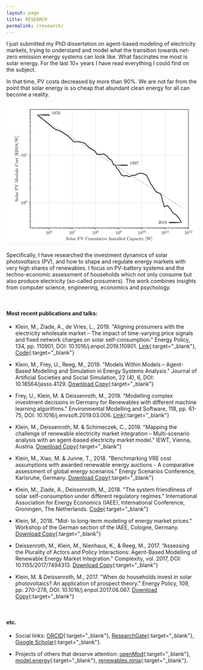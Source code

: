 ```yaml
---
layout: page
title: RESEARCH
permalink: /research/
---
```



I just submitted my PhD dissertation on agent-based modeling of electricity markets, trying to understand and model what the transition towards net-zero emission energy systems can look like. What fascinates me most is solar energy. For the last 10+ years I have read everything I could find on the subject.

In that time, PV costs decreased by more than 90%.
We are not far from the point that solar energy is so cheap that abundant clean energy for all can become a reality.

![PV learning curve, showing the orders of magnitude of cost decline over the decades.](/data/learning_curves.jpeg "PV learning curve, showing the orders of magnitude of cost decline over the decades.")

Specifically, I have researched the investment dynamics of solar photovoltaics (PV), and how to shape and regulate energy markets with very high shares of renewables. I focus on PV-battery systems and the techno-economic assessment of households which not only consume but also produce electricity (so-called prosumers). The work combines insights from computer science, engineering, economics and psychology.


<br> 

#### <b>Most recent publications and talks:</b>
* Klein, M., Ziade, A., de Vries, L., 2019. "Aligning prosumers with the electricity wholesale market – The impact of time-varying price signals and fixed network charges on solar self-consumption." Energy Policy, 134, pp. 110901, DOI: 10.1016/j.enpol.2019.110901. [Link](https://www.sciencedirect.com/science/article/abs/pii/S0301421519304793){:target="_blank"}, [Code](https://github.com/0-k/prosumerpolicy){:target="_blank"}

* Klein, M., Frey, U., Reeg, M., 2019. "Models Within Models – Agent-Based Modelling and Simulation in Energy Systems Analysis." Journal of Artificial Societies and Social Simulation, 22 (4), 6, DOI: 10.18564/jasss.4129. [Download Copy](http://jasss.soc.surrey.ac.uk/22/4/6.html){:target="_blank"} 

* Frey, U., Klein, M. & Deissenroth, M., 2019. "Modelling complex investment decisions in Germany for Renewables with different machine learning algorithms." Environmental Modelling and Software, 118, pp. 61-75, DOI: 10.1016/j.envsoft.2019.03.006. [Link](https://www.sciencedirect.com/science/article/pii/S1364815218304353){:target="_blank"}

* Klein, M., Deissenroth, M. & Schimeczek, C., 2019. "Mapping the challenge of renewable electricity market integration – Multi-scenario analysis with an agent-based electricity market model." IEWT, Vienna, Austria. [Download Copy](https://iewt2019.eeg.tuwien.ac.at/download/contribution/abstract/196/196_abstract_20181107_171432.pdf){:target="_blank"}

* Klein, M., Xiao, M. & Junne, T., 2018. "Benchmarking VRE cost assumptions with awarded renewable energy auctions - A comparative assessment of global energy scenarios." Energy Scenarios Conference, Karlsruhe, Germany. [Download Copy](https://zenodo.org/record/1435842){:target="_blank"}

* Klein, M., Ziade, A., Deissenroth, M., 2018. "The system friendliness of solar self-consumption under different regulatory regimes." International Association for Energy Economics (IAEE), International Conference, Groningen, The Netherlands. [Code](https://gitlab.com/energy-systems-analysis/prosumerpolicy/){:target="_blank"}

* Klein, M., 2018. "Mid- to long-term modeling of energy market prices." Workshop of the German section of the IAEE, Cologne, Germany. [Download Copy](/data/Martin_Klein_DLR_GEE_Workshop_final_online.pdf){:target="_blank"}

* Deissenroth, M., Klein, M., Nienhaus, K., & Reeg, M., 2017. “Assessing the Plurality of Actors and Policy Interactions: Agent-Based Modelling of Renewable Energy Market Integration." Complexity, vol. 2017, DOI: 10.1155/2017/7494313. [Download Copy](http://downloads.hindawi.com/journals/complexity/2017/7494313.pdf){:target="_blank"}

* Klein, M. & Deissenroth, M., 2017. "When do households invest in solar photovoltaics? An application of prospect theory." Energy Policy, 109, pp. 270–278, DOI: 10.1016/j.enpol.2017.06.067. [Download Copy](https://arxiv.org/pdf/1808.05572.pdf){:target="_blank"}

<br> 

#### <b>etc.</b>


* Social links: [ORCID](https://orcid.org/0000-0001-7283-4707){:target="_blank"}, [ResearchGate](https://www.researchgate.net/profile/Martin_Klein14){:target="_blank"}, [Google Scholar](https://scholar.google.com/citations?user=naFPZPIAAAAJ){:target="_blank"}.

* Projects of others that deserve attention: [openMod](https://openmod-initiative.org/){:target="_blank"}, [model.energy](https://model.energy){:target="_blank"}, [renewables.ninja](https://www.renewables.ninja/){:target="_blank"}.
